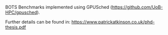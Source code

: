 BOTS Benchmarks implemented using GPUSched (https://github.com/UoB-HPC/gpusched). 

Further details can be found in: https://www.patrickatkinson.co.uk/phd-thesis.pdf
